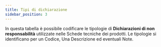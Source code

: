 ```yaml
---
title: Tipi di dichiarazione
sidebar_position: 3
---
```


In questa tabella è possibile codificare le tipologie di **Dichiarazioni di non responsabilità** utilizzate nelle Schede tecniche dei prodotti. Le tipologie si identificano per un Codice, Una Descrizione ed eventuali Note. 